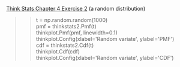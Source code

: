 [Think Stats Chapter 4 Exercise 2](http://greenteapress.com/thinkstats2/html/thinkstats2005.html#toc41) (a random distribution)


>> t = np.random.random(1000)  
>> pmf = thinkstats2.Pmf(t)  
>> thinkplot.Pmf(pmf, linewidth=0.1)  
>> thinkplot.Config(xlabel='Random variate', ylabel='PMF')  
>> cdf = thinkstats2.Cdf(t)  
>> thinkplot.Cdf(cdf)  
>> thinkplot.Config(xlabel='Random variate', ylabel='CDF')  
